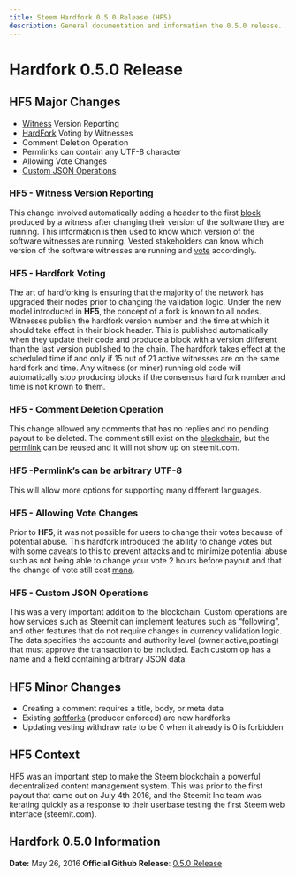 ```yaml
---
title: Steem Hardfork 0.5.0 Release (HF5)
description: General documentation and information the 0.5.0 release.
---
```

# Hardfork 0.5.0 Release

## HF5 Major Changes

- [Witness](/glossary/witness.md) Version Reporting
- [HardFork](/glossary/hardfork.md) Voting by Witnesses
- Comment Deletion Operation
- Permlinks can contain any UTF-8 character
- Allowing Vote Changes
- [Custom JSON Operations](/glossary/custom-json.md)

### HF5 - Witness Version Reporting

This change involved automatically adding a header to the first [block](/glossary/block.md) produced by a witness after changing their version of the software they are running. This information is then used to know which version of the software witnesses are running. Vested stakeholders can know which version of the software witnesses are running and [vote](/glossary/voting.md) accordingly.

### HF5 - Hardfork Voting

The art of hardforking is ensuring that the majority of the network has upgraded their nodes prior to changing the validation logic. Under the new model introduced in **HF5**, the concept of a fork is known to all nodes. Witnesses publish the hardfork version number and the time at which it should take effect in their block header. This is published automatically when they update their code and produce a block with a version different than the last version published to the chain. The hardfork takes effect at the scheduled time if and only if 15 out of 21 active witnesses are on the same hard fork and time. Any witness (or miner) running old code will automatically stop producing blocks if the consensus hard fork number and time is not known to them.

### HF5 - Comment Deletion Operation

This change allowed any comments that has no replies and no pending payout to be deleted. The comment still exist on the [blockchain](/glossary/steem-blockchain.md), but the [permlink](/glossary/permlink.md) can be reused and it will not show up on steemit.com.

### HF5 -Permlink’s can be arbitrary UTF-8

This will allow more options for supporting many different languages.

### HF5 - Allowing Vote Changes

Prior to **HF5**, it was not possible for users to change their votes because of potential abuse. This hardfork introduced the ability to change votes but with some caveats to this to prevent attacks and to minimize potential abuse such as not being able to change your vote 2 hours before payout and that the change of vote still cost [mana](/glossary/mana.md).

### HF5 - Custom JSON Operations

This was a very important addition to the blockchain. Custom operations are how services such as Steemit can implement features such as “following”, and other features that do not require changes in currency validation logic. The data specifies the accounts and authority level (owner,active,posting) that must approve the transaction to be included. Each custom op has a name and a field containing arbitrary JSON data.

## HF5 Minor Changes

- Creating a comment requires a title, body, or meta data
- Existing [softforks](/glossary/softfork.md) (producer enforced) are now hardforks
- Updating vesting withdraw rate to be 0 when it already is 0 is forbidden
 
## HF5 Context

HF5 was an important step to make the Steem blockchain a powerful decentralized content management system. This was prior to the first payout that came out on July 4th 2016, and the Steemit Inc team was iterating quickly as a response to their userbase testing the first Steem web interface (steemit.com).

## Hardfork 0.5.0 Information
**Date:** May 26, 2016
**Official Github Release**: [0.5.0 Release](https://github.com/steemit/steem/releases/tag/v0.5.0)